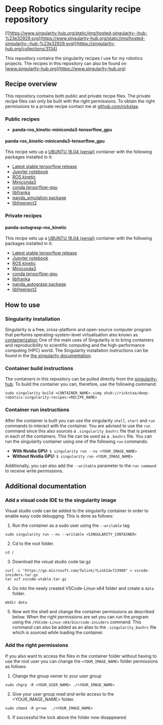 # Deep Robotics singularity recipe repository

[![https://www.singularity-hub.org/static/img/hosted-singularity--hub-%23e32929.svg](https://www.singularity-hub.org/static/img/hosted-singularity--hub-%23e32929.svg)](https://singularity-hub.org/collections/3134)


This repository contains the singularity recipes I use for my robotics projects. The recipes in this repository can also be found on [www.singularity-hub.org](https://www.singularity-hub.org)

## Recipe overview
This repository contains both public and private recipe files. The private recipe files can only be built with the right permissions. To obtain the right permissions to a private recipe contact me at [github.com/rickstaa](https://www.github.com/rickstaa).

### Public recipes

- **panda-ros_kinetic-miniconda3-tensorflow_gpu**

#### panda-ros_kinetic-miniconda3-tensorflow_gpu
This recipe sets up a [UBUNTU 16.04 (xenial)](https://wiki.ubuntu.com/XenialXerus) container with the following packages installed in it:

- [Latest stable tensorflow release](https://www.tensorflow.org)
- [Jupyter notebook](https://jupyter.org/)
- [ROS kinetic](https://wiki.ros.org/kinetic)
- [Miniconda3](https://docs.conda.io/en/latest/miniconda.html)
- [conda tensorflow-gpu](https://anaconda.org/anaconda/tensorflow-gpu)
- [libfranka](https://github.com/frankaemika/libfranka)
- [panda_simulation package](https://github.com/rickstaa/panda_simulation)
- [libfreenect2](https://github.com/OpenKinect/libfreenect2)

### Private recipes

#### panda-autograsp-ros_kinetic
This recipe sets up a [UBUNTU 16.04 (xenial)](https://wiki.ubuntu.com/XenialXerus) container with the following packages installed in it:

- [Latest stable tensorflow release](https://www.tensorflow.org)
- [Jupyter notebook](https://jupyter.org/)
- [ROS kinetic](https://wiki.ros.org/kinetic)
- [Miniconda3](https://docs.conda.io/en/latest/miniconda.html)
- [conda tensorflow-gpu](https://anaconda.org/anaconda/tensorflow-gpu)
- [libfranka](https://github.com/frankaemika/libfranka)
- [panda_autograsp package](https://github.com/rickstaa/panda_autograsp_ws)
- [libfreenect2](https://github.com/OpenKinect/libfreenect2)

## How to use

### Singularity installation
Singularity is a free, cross-platform and open-source computer program that performs operating-system-level virtualisation also known as [containerization](https://en.wikipedia.org/wiki/OS-level_virtualisation) One of the main uses of Singularity is to bring containers and reproducibility to scientific computing and the high-performance computing (HPC) world. The Singularity installation instructions can be found in the [the singularity documentation](https://www.sylabs.io/docs/).

### Container build instructions
The containers in this repository can be pulled directly from the [singularity-hub](https://www.singularity-hub.org). To build the container you can, therefore, use the following command.

```
sudo singularity build <CONTAINER_NAME>.simg shub://rickstaa/deep-robotics-singularity-recipes:<RECIPE_NAME>
```

### Container run instructions

After the container is built you can use the singularity `shell`, `start` and `run` commands to interact with the container. You are advised to use the `run` command since this also sources a `.singularity_bashrc` file that is present in each of the containers. This file can be used as a `.bashrc` file. You can run the singularity container using one of the following `run` commands:

- **With Nvidia GPU:** `$ singularity run --nv <YOUR_IMAGE_NAME>`
- **Without Nvidia GPU:** `$ singularity run <YOUR_IMAGE_NAME>`

Additionally, you can also add the `--writable` parameter to the `run command` to receive write permissions.

## Additional documentation

### Add a visual code IDE to the singularity image

Visual studio code can be added to the singularity container in order to enable easy code debugging. This is done as follows:

1. Run the container as a sudo user using the `--writable` tag

```
sudo singularity run --nv --writable <SINGULARITY_CONTAINER>
```

2. Cd to the root folder.

```
cd /
```

3. Download the visual studio code tar.gz

```
curl -L "https://go.microsoft.com/fwlink/?LinkId=723968" > vscode-insiders.tar.gz
tar xzf vscode-stable.tar.gz
```

4. Go into the newly created VSCode-Linux-x64 folder and create a `data` folder.

```
mkdir data
```

5. Now exit the shell and change the container permissions as described below. When the right permissions are set you can run the program using the `/VSCode-Linux-x64/bin/code-insiders` command. This command can also be added as an alias to the `.singularity_bashrc` file which is sourced while loading the container.

### Add the right permissions
If you also want to access the files in the container folder without having to use the root user you can change the `<YOUR_IMAGE_NAME>` folder permissions as follows:

1. Change the group owner to your user group

 ```
 sudo chgrp -R <YOUR_USER_NAME> ./<YOUR_IMAGE_NAME>
 ```

2. Give your user group *read and write* access to the <YOUR_IMAGE_NAME> folder.

```
sudo chmod -R g+rwx  ./<YOUR_IMAGE_NAME>
```

5. If successful the lock above the folder now disappeared.
